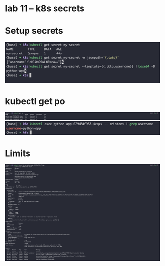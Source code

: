 # lab 11 – k8s secrets 

# Setup secrets
![](images/secrets_1.png)
# kubectl get po
![](images/secrets_2.png)
![](images/secrets_3.png)
# Limits
![](images/secrets_4.png)